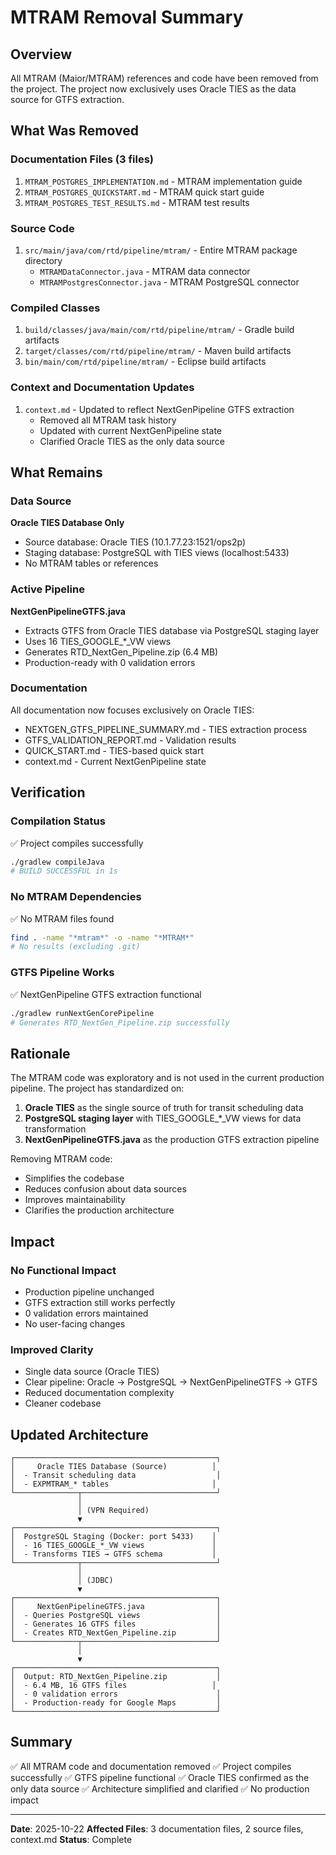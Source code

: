# MTRAM Removal Summary

## Overview

All MTRAM (Maior/MTRAM) references and code have been removed from the project. The project now exclusively uses Oracle TIES as the data source for GTFS extraction.

## What Was Removed

### Documentation Files (3 files)
1. `MTRAM_POSTGRES_IMPLEMENTATION.md` - MTRAM implementation guide
2. `MTRAM_POSTGRES_QUICKSTART.md` - MTRAM quick start guide
3. `MTRAM_POSTGRES_TEST_RESULTS.md` - MTRAM test results

### Source Code
1. `src/main/java/com/rtd/pipeline/mtram/` - Entire MTRAM package directory
   - `MTRAMDataConnector.java` - MTRAM data connector
   - `MTRAMPostgresConnector.java` - MTRAM PostgreSQL connector

### Compiled Classes
1. `build/classes/java/main/com/rtd/pipeline/mtram/` - Gradle build artifacts
2. `target/classes/com/rtd/pipeline/mtram/` - Maven build artifacts
3. `bin/main/com/rtd/pipeline/mtram/` - Eclipse build artifacts

### Context and Documentation Updates
1. `context.md` - Updated to reflect NextGenPipeline GTFS extraction
   - Removed all MTRAM task history
   - Updated with current NextGenPipeline state
   - Clarified Oracle TIES as the only data source

## What Remains

### Data Source
**Oracle TIES Database Only**
- Source database: Oracle TIES (10.1.77.23:1521/ops2p)
- Staging database: PostgreSQL with TIES views (localhost:5433)
- No MTRAM tables or references

### Active Pipeline
**NextGenPipelineGTFS.java**
- Extracts GTFS from Oracle TIES database via PostgreSQL staging layer
- Uses 16 TIES_GOOGLE_*_VW views
- Generates RTD_NextGen_Pipeline.zip (6.4 MB)
- Production-ready with 0 validation errors

### Documentation
All documentation now focuses exclusively on Oracle TIES:
- NEXTGEN_GTFS_PIPELINE_SUMMARY.md - TIES extraction process
- GTFS_VALIDATION_REPORT.md - Validation results
- QUICK_START.md - TIES-based quick start
- context.md - Current NextGenPipeline state

## Verification

### Compilation Status
✅ Project compiles successfully
```bash
./gradlew compileJava
# BUILD SUCCESSFUL in 1s
```

### No MTRAM Dependencies
✅ No MTRAM files found
```bash
find . -name "*mtram*" -o -name "*MTRAM*"
# No results (excluding .git)
```

### GTFS Pipeline Works
✅ NextGenPipeline GTFS extraction functional
```bash
./gradlew runNextGenCorePipeline
# Generates RTD_NextGen_Pipeline.zip successfully
```

## Rationale

The MTRAM code was exploratory and is not used in the current production pipeline. The project has standardized on:

1. **Oracle TIES** as the single source of truth for transit scheduling data
2. **PostgreSQL staging layer** with TIES_GOOGLE_*_VW views for data transformation
3. **NextGenPipelineGTFS.java** as the production GTFS extraction pipeline

Removing MTRAM code:
- Simplifies the codebase
- Reduces confusion about data sources
- Improves maintainability
- Clarifies the production architecture

## Impact

### No Functional Impact
- Production pipeline unchanged
- GTFS extraction still works perfectly
- 0 validation errors maintained
- No user-facing changes

### Improved Clarity
- Single data source (Oracle TIES)
- Clear pipeline: Oracle → PostgreSQL → NextGenPipelineGTFS → GTFS
- Reduced documentation complexity
- Cleaner codebase

## Updated Architecture

```
┌─────────────────────────────────────────────┐
│     Oracle TIES Database (Source)          │
│  - Transit scheduling data                  │
│  - EXPMTRAM_* tables                       │
└──────────────┬──────────────────────────────┘
               │
               │ (VPN Required)
               ▼
┌─────────────────────────────────────────────┐
│  PostgreSQL Staging (Docker: port 5433)    │
│  - 16 TIES_GOOGLE_*_VW views               │
│  - Transforms TIES → GTFS schema           │
└──────────────┬──────────────────────────────┘
               │
               │ (JDBC)
               ▼
┌─────────────────────────────────────────────┐
│     NextGenPipelineGTFS.java                │
│  - Queries PostgreSQL views                 │
│  - Generates 16 GTFS files                  │
│  - Creates RTD_NextGen_Pipeline.zip         │
└──────────────┬──────────────────────────────┘
               │
               ▼
┌─────────────────────────────────────────────┐
│  Output: RTD_NextGen_Pipeline.zip           │
│  - 6.4 MB, 16 GTFS files                   │
│  - 0 validation errors                      │
│  - Production-ready for Google Maps         │
└─────────────────────────────────────────────┘
```

## Summary

✅ All MTRAM code and documentation removed
✅ Project compiles successfully
✅ GTFS pipeline functional
✅ Oracle TIES confirmed as the only data source
✅ Architecture simplified and clarified
✅ No production impact

---

**Date**: 2025-10-22
**Affected Files**: 3 documentation files, 2 source files, context.md
**Status**: Complete
